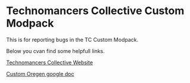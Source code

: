 # Technomancers Collective Custom Modpack

This is for reporting bugs in the TC Custom Modpack.

Below you cvan find some helpfull links.

[Technomancers Collective Website](http://techno-c.net)

[Custom Oregen google doc](https://docs.google.com/spreadsheets/d/1kObbn1TfEH3JaNssHtr6-i_9Khfvniiu1ib45gcqqw0/)
